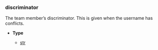 ### discriminator [](https://discordpy.readthedocs.io/en/v1.7.3/api.html#discord.TeamMember.discriminator)

The team member’s discriminator. This is given when the username has conflicts.

- **Type**

	- [str](https://docs.python.org/3/library/stdtypes.html#str "(in Python v3.9)")


